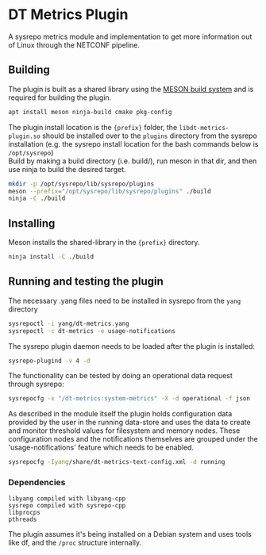 # DT Metrics Plugin

A sysrepo metrics module and implementation to get more information out of Linux through the NETCONF pipeline.

## Building

The plugin is built as a shared library using the [MESON build system](https://mesonbuild.com/) and is required for building the plugin.

```bash
apt install meson ninja-build cmake pkg-config
```

The plugin install location is the `{prefix}` folder, the `libdt-metrics-plugin.so` should be installed over to the `plugins` directory from the sysrepo installation (e.g. the sysrepo install location for the bash commands below is `/opt/sysrepo`)\
Build by making a build directory (i.e. build/), run meson in that dir, and then use ninja to build the desired target.

```bash
mkdir -p /opt/sysrepo/lib/sysrepo/plugins
meson --prefix="/opt/sysrepo/lib/sysrepo/plugins" ./build
ninja -C ./build
```

## Installing

Meson installs the shared-library in the `{prefix}` directory.

```bash
ninja install -C ./build
```

## Running and testing the plugin
The necessary .yang files need to be installed in sysrepo from the `yang` directory

```bash
sysrepoctl -i yang/dt-metrics.yang
sysrepoctl -c dt-metrics -e usage-notifications
```

The sysrepo plugin daemon needs to be loaded after the plugin is installed:

```bash
sysrepo-plugind -v 4 -d
```

The functionality can be tested by doing an operational data request through sysrepo:

```bash
sysrepocfg -x "/dt-metrics:system-metrics" -X -d operational -f json
```

As described in the module itself the plugin holds configuration data provided by the user in the running data-store and uses the data to create and monitor threshold values for filesystem and memory nodes. These configuration nodes and the notifications themselves are grouped under the 'usage-notifications' feature which needs to be enabled.

```bash
sysrepocfg -Iyang/share/dt-metrics-text-config.xml -d running
```

### Dependencies
```
libyang compiled with libyang-cpp
sysrepo compiled with sysrepo-cpp
libprocps
pthreads
```

The plugin assumes it's being installed on a Debian system and uses tools like df, and the `/proc` structure internally.
